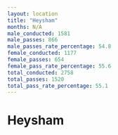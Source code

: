 ```yaml
---
layout: location
title: "Heysham"
months: N/A
male_conducted: 1581
male_passes: 866
male_passes_rate_percentage: 54.8
female_conducted: 1177
female_passes: 654
female_pass_rate_percentage: 55.6
total_conducted: 2758
total_passes: 1520
total_pass_rate_percentage: 55.1
---
```


# Heysham
